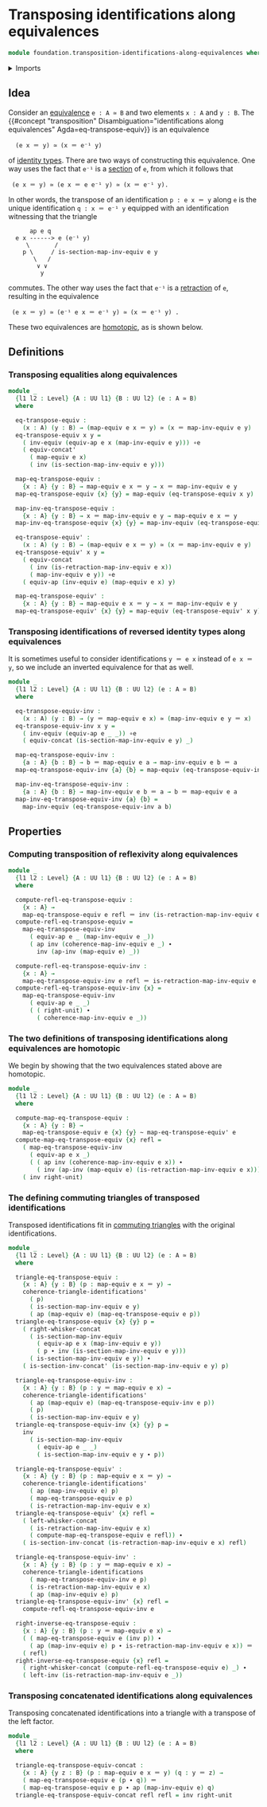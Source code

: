 # Transposing identifications along equivalences

```agda
module foundation.transposition-identifications-along-equivalences where
```

<details><summary>Imports</summary>

```agda
open import foundation.action-on-identifications-functions
open import foundation.commuting-triangles-of-identifications
open import foundation.dependent-pair-types
open import foundation.identity-types
open import foundation.universe-levels
open import foundation.whiskering-homotopies-composition
open import foundation.whiskering-identifications-concatenation

open import foundation-core.equivalences
open import foundation-core.homotopies
```

</details>

## Idea

Consider an [equivalence](foundation-core.equivalences.md) `e : A ≃ B` and two
elements `x : A` and `y : B`. The
{{#concept "transposition" Disambiguation="identifications along equivalences" Agda=eq-transpose-equiv}}
is an equivalence

```text
  (e x ＝ y) ≃ (x ＝ e⁻¹ y)
```

of [identity types](foundation-core.identity-types.md). There are two ways of
constructing this equivalence. One way uses the fact that `e⁻¹` is a
[section](foundation-core.sections.md) of `e`, from which it follows that

```text
 (e x ＝ y) ≃ (e x ＝ e e⁻¹ y) ≃ (x ＝ e⁻¹ y).
```

In other words, the transpose of an identification `p : e x ＝ y` along `e` is
the unique identification `q : x ＝ e⁻¹ y` equipped with an identification
witnessing that the triangle

```text
      ap e q
  e x ------> e (e⁻¹ y)
     \       /
    p \     / is-section-map-inv-equiv e y
       \   /
        ∨ ∨
         y
```

commutes. The other way uses the fact that `e⁻¹` is a
[retraction](foundation-core.retractions.md) of `e`, resulting in the
equivalence

```text
 (e x ＝ y) ≃ (e⁻¹ e x ＝ e⁻¹ y) ≃ (x ＝ e⁻¹ y) .
```

These two equivalences are [homotopic](foundation-core.homotopies.md), as is
shown below.

## Definitions

### Transposing equalities along equivalences

```agda
module _
  {l1 l2 : Level} {A : UU l1} {B : UU l2} (e : A ≃ B)
  where

  eq-transpose-equiv :
    (x : A) (y : B) → (map-equiv e x ＝ y) ≃ (x ＝ map-inv-equiv e y)
  eq-transpose-equiv x y =
    ( inv-equiv (equiv-ap e x (map-inv-equiv e y))) ∘e
    ( equiv-concat'
      ( map-equiv e x)
      ( inv (is-section-map-inv-equiv e y)))

  map-eq-transpose-equiv :
    {x : A} {y : B} → map-equiv e x ＝ y → x ＝ map-inv-equiv e y
  map-eq-transpose-equiv {x} {y} = map-equiv (eq-transpose-equiv x y)

  map-inv-eq-transpose-equiv :
    {x : A} {y : B} → x ＝ map-inv-equiv e y → map-equiv e x ＝ y
  map-inv-eq-transpose-equiv {x} {y} = map-inv-equiv (eq-transpose-equiv x y)

  eq-transpose-equiv' :
    (x : A) (y : B) → (map-equiv e x ＝ y) ≃ (x ＝ map-inv-equiv e y)
  eq-transpose-equiv' x y =
    ( equiv-concat
      ( inv (is-retraction-map-inv-equiv e x))
      ( map-inv-equiv e y)) ∘e
    ( equiv-ap (inv-equiv e) (map-equiv e x) y)

  map-eq-transpose-equiv' :
    {x : A} {y : B} → map-equiv e x ＝ y → x ＝ map-inv-equiv e y
  map-eq-transpose-equiv' {x} {y} = map-equiv (eq-transpose-equiv' x y)
```

### Transposing identifications of reversed identity types along equivalences

It is sometimes useful to consider identifications `y ＝ e x` instead of
`e x ＝ y`, so we include an inverted equivalence for that as well.

```agda
module _
  {l1 l2 : Level} {A : UU l1} {B : UU l2} (e : A ≃ B)
  where

  eq-transpose-equiv-inv :
    (x : A) (y : B) → (y ＝ map-equiv e x) ≃ (map-inv-equiv e y ＝ x)
  eq-transpose-equiv-inv x y =
    ( inv-equiv (equiv-ap e _ _)) ∘e
    ( equiv-concat (is-section-map-inv-equiv e y) _)

  map-eq-transpose-equiv-inv :
    {a : A} {b : B} → b ＝ map-equiv e a → map-inv-equiv e b ＝ a
  map-eq-transpose-equiv-inv {a} {b} = map-equiv (eq-transpose-equiv-inv a b)

  map-inv-eq-transpose-equiv-inv :
    {a : A} {b : B} → map-inv-equiv e b ＝ a → b ＝ map-equiv e a
  map-inv-eq-transpose-equiv-inv {a} {b} =
    map-inv-equiv (eq-transpose-equiv-inv a b)
```

## Properties

### Computing transposition of reflexivity along equivalences

```agda
module _
  {l1 l2 : Level} {A : UU l1} {B : UU l2} (e : A ≃ B)
  where

  compute-refl-eq-transpose-equiv :
    {x : A} →
    map-eq-transpose-equiv e refl ＝ inv (is-retraction-map-inv-equiv e x)
  compute-refl-eq-transpose-equiv =
    map-eq-transpose-equiv-inv
      ( equiv-ap e _ (map-inv-equiv e _))
      ( ap inv (coherence-map-inv-equiv e _) ∙
        inv (ap-inv (map-equiv e) _))

  compute-refl-eq-transpose-equiv-inv :
    {x : A} →
    map-eq-transpose-equiv-inv e refl ＝ is-retraction-map-inv-equiv e x
  compute-refl-eq-transpose-equiv-inv {x} =
    map-eq-transpose-equiv-inv
      ( equiv-ap e _ _)
      ( ( right-unit) ∙
        ( coherence-map-inv-equiv e _))
```

### The two definitions of transposing identifications along equivalences are homotopic

We begin by showing that the two equivalences stated above are homotopic.

```agda
module _
  {l1 l2 : Level} {A : UU l1} {B : UU l2} (e : A ≃ B)
  where

  compute-map-eq-transpose-equiv :
    {x : A} {y : B} →
    map-eq-transpose-equiv e {x} {y} ~ map-eq-transpose-equiv' e
  compute-map-eq-transpose-equiv {x} refl =
    ( map-eq-transpose-equiv-inv
      ( equiv-ap e x _)
      ( ( ap inv (coherence-map-inv-equiv e x)) ∙
        ( inv (ap-inv (map-equiv e) (is-retraction-map-inv-equiv e x))))) ∙
    ( inv right-unit)
```

### The defining commuting triangles of transposed identifications

Transposed identifications fit in
[commuting triangles](foundation.commuting-triangles-of-identifications.md) with
the original identifications.

```agda
module _
  {l1 l2 : Level} {A : UU l1} {B : UU l2} (e : A ≃ B)
  where

  triangle-eq-transpose-equiv :
    {x : A} {y : B} (p : map-equiv e x ＝ y) →
    coherence-triangle-identifications'
      ( p)
      ( is-section-map-inv-equiv e y)
      ( ap (map-equiv e) (map-eq-transpose-equiv e p))
  triangle-eq-transpose-equiv {x} {y} p =
    ( right-whisker-concat
      ( is-section-map-inv-equiv
        ( equiv-ap e x (map-inv-equiv e y))
        ( p ∙ inv (is-section-map-inv-equiv e y)))
      ( is-section-map-inv-equiv e y)) ∙
    ( is-section-inv-concat' (is-section-map-inv-equiv e y) p)

  triangle-eq-transpose-equiv-inv :
    {x : A} {y : B} (p : y ＝ map-equiv e x) →
    coherence-triangle-identifications'
      ( ap (map-equiv e) (map-eq-transpose-equiv-inv e p))
      ( p)
      ( is-section-map-inv-equiv e y)
  triangle-eq-transpose-equiv-inv {x} {y} p =
    inv
      ( is-section-map-inv-equiv
        ( equiv-ap e _ _)
        ( is-section-map-inv-equiv e y ∙ p))

  triangle-eq-transpose-equiv' :
    {x : A} {y : B} (p : map-equiv e x ＝ y) →
    coherence-triangle-identifications'
      ( ap (map-inv-equiv e) p)
      ( map-eq-transpose-equiv e p)
      ( is-retraction-map-inv-equiv e x)
  triangle-eq-transpose-equiv' {x} refl =
    ( left-whisker-concat
      ( is-retraction-map-inv-equiv e x)
      ( compute-map-eq-transpose-equiv e refl)) ∙
    ( is-section-inv-concat (is-retraction-map-inv-equiv e x) refl)

  triangle-eq-transpose-equiv-inv' :
    {x : A} {y : B} (p : y ＝ map-equiv e x) →
    coherence-triangle-identifications
      ( map-eq-transpose-equiv-inv e p)
      ( is-retraction-map-inv-equiv e x)
      ( ap (map-inv-equiv e) p)
  triangle-eq-transpose-equiv-inv' {x} refl =
    compute-refl-eq-transpose-equiv-inv e

  right-inverse-eq-transpose-equiv :
    {x : A} {y : B} (p : y ＝ map-equiv e x) →
    ( ( map-eq-transpose-equiv e (inv p)) ∙
      ( ap (map-inv-equiv e) p ∙ is-retraction-map-inv-equiv e x)) ＝
    ( refl)
  right-inverse-eq-transpose-equiv {x} refl =
    ( right-whisker-concat (compute-refl-eq-transpose-equiv e) _) ∙
    ( left-inv (is-retraction-map-inv-equiv e _))
```

### Transposing concatenated identifications along equivalences

Transposing concatenated identifications into a triangle with a transpose of the
left factor.

```agda
module _
  {l1 l2 : Level} {A : UU l1} {B : UU l2} (e : A ≃ B)
  where

  triangle-eq-transpose-equiv-concat :
    {x : A} {y z : B} (p : map-equiv e x ＝ y) (q : y ＝ z) →
    ( map-eq-transpose-equiv e (p ∙ q)) ＝
    ( map-eq-transpose-equiv e p ∙ ap (map-inv-equiv e) q)
  triangle-eq-transpose-equiv-concat refl refl = inv right-unit
```
